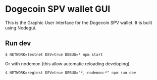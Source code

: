 # Dogecoin SPV wallet GUI

This is the Graphic User Interface for the Dogecoin SPV wallet. It is built using Nodegui.

## Run dev

```
$ NETWORK=testnet DEV=true DEBUG=* npm start
```

Or with nodemon (this allow automatic reloading developing)

```
$ NETWORK=regtest DEV=true DEBUG="*,-nodemon:*" npm run dev
```